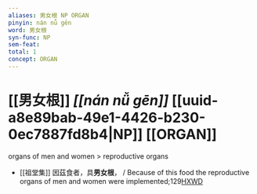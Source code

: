 ```yaml
---
aliases: 男女根 NP ORGAN
pinyin: nán nǚ gēn
word: 男女根
syn-func: NP
sem-feat: 
total: 1
concept: ORGAN 
---
```

# [[男女根]] *[[nán nǚ gēn]]*  [[uuid-a8e89bab-49e1-4426-b230-0ec7887fd8b4|NP]] [[ORGAN]]
organs of men and women > reproductive organs
 - [[祖堂集]] 因茲食者，具**男女根**， / Because of this food the reproductive organs of men and women were implemented;129[HXWD](https://hxwd.org/textview.html?location=KR6q0002_Yan_001-1011a.33)